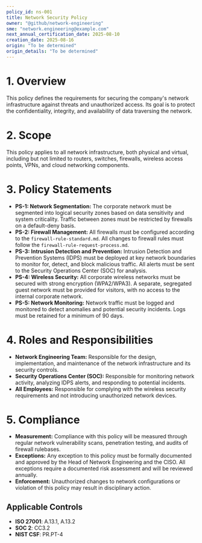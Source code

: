 ```yaml
---
policy_id: ns-001
title: Network Security Policy
owner: "@github/network-engineering"
sme: "network.engineering@example.com"
next_annual_certification_date: 2025-08-10
creation_date: 2025-08-16
origin: "To be determined"
origin_details: "To be determined"
---
```


# 1. Overview
This policy defines the requirements for securing the company's network infrastructure against threats and unauthorized access. Its goal is to protect the confidentiality, integrity, and availability of data traversing the network.

# 2. Scope
This policy applies to all network infrastructure, both physical and virtual, including but not limited to routers, switches, firewalls, wireless access points, VPNs, and cloud networking components.

# 3. Policy Statements

*   **PS-1: Network Segmentation:** The corporate network must be segmented into logical security zones based on data sensitivity and system criticality. Traffic between zones must be restricted by firewalls on a default-deny basis.
*   **PS-2: Firewall Management:** All firewalls must be configured according to the `firewall-rule-standard.md`. All changes to firewall rules must follow the `firewall-rule-request-process.md`.
*   **PS-3: Intrusion Detection and Prevention:** Intrusion Detection and Prevention Systems (IDPS) must be deployed at key network boundaries to monitor for, detect, and block malicious traffic. All alerts must be sent to the Security Operations Center (SOC) for analysis.
*   **PS-4: Wireless Security:** All corporate wireless networks must be secured with strong encryption (WPA2/WPA3). A separate, segregated guest network must be provided for visitors, with no access to the internal corporate network.
*   **PS-5: Network Monitoring:** Network traffic must be logged and monitored to detect anomalies and potential security incidents. Logs must be retained for a minimum of 90 days.

# 4. Roles and Responsibilities

*   **Network Engineering Team:** Responsible for the design, implementation, and maintenance of the network infrastructure and its security controls.
*   **Security Operations Center (SOC):** Responsible for monitoring network activity, analyzing IDPS alerts, and responding to potential incidents.
*   **All Employees:** Responsible for complying with the wireless security requirements and not introducing unauthorized network devices.

# 5. Compliance

*   **Measurement:** Compliance with this policy will be measured through regular network vulnerability scans, penetration testing, and audits of firewall rulebases.
*   **Exceptions:** Any exception to this policy must be formally documented and approved by the Head of Network Engineering and the CISO. All exceptions require a documented risk assessment and will be reviewed annually.
*   **Enforcement:** Unauthorized changes to network configurations or violation of this policy may result in disciplinary action.

## Applicable Controls

* **ISO 27001**: A.13.1, A.13.2
* **SOC 2**: CC3.2
* **NIST CSF**: PR.PT-4
